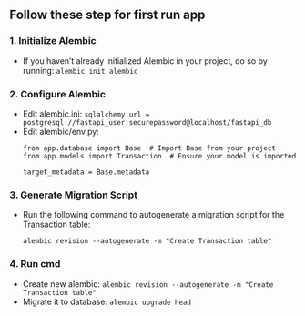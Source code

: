 ## Follow these step for first run app
### 1. Initialize Alembic
- If you haven’t already initialized Alembic in your project, do so by running: `alembic init alembic`

### 2. Configure Alembic
- Edit alembic.ini: `sqlalchemy.url = postgresql://fastapi_user:securepassword@localhost/fastapi_db`
- Edit alembic/env.py:
    ```
    from app.database import Base  # Import Base from your project
    from app.models import Transaction  # Ensure your model is imported
    
    target_metadata = Base.metadata
    ```

### 3. Generate Migration Script
- Run the following command to autogenerate a migration script for the Transaction table:
    ```
    alembic revision --autogenerate -m "Create Transaction table"
    ```

### 4. Run cmd
- Create new alembic: `alembic revision --autogenerate -m "Create Transaction table"`
- Migrate it to database: `alembic upgrade head`
    
    
   